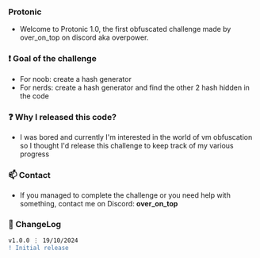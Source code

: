 ### Protonic
- Welcome to Protonic 1.0, the first obfuscated challenge made by over_on_top on discord aka overpower.

### ❗ Goal of the challenge
- For noob: create a hash generator
- For nerds: create a hash generator and find the other 2 hash hidden in the code

### ❓ Why I released this code?
- I was bored and currently I'm interested in the world of vm obfuscation so I thought I'd release this challenge to keep track of my various progress

### 📫 Contact
- If you managed to complete the challenge or you need help with something, contact me on Discord: **over_on_top**

### 📜 ChangeLog
```diff
v1.0.0 ⋮ 19/10/2024
! Initial release
```
